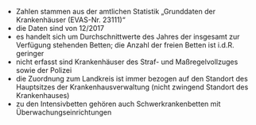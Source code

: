 - Zahlen stammen aus der amtlichen Statistik „Grunddaten der Krankenhäuser (EVAS-Nr. 23111)“
- die Daten sind von 12/2017
- es handelt sich um Durchschnittwerte des Jahres der insgesamt zur Verfügung stehenden Betten; die Anzahl der freien Betten ist i.d.R. geringer
- nicht erfasst sind Krankenhäuser des Straf- und Maßregelvollzuges sowie der Polizei
- die Zuordnung zum Landkreis ist immer bezogen auf den Standort des Hauptsitzes der Krankenhausverwaltung (nicht zwingend Standort des Krankenhauses)
- zu den Intensivbetten gehören auch Schwerkrankenbetten mit Überwachungseinrichtungen
